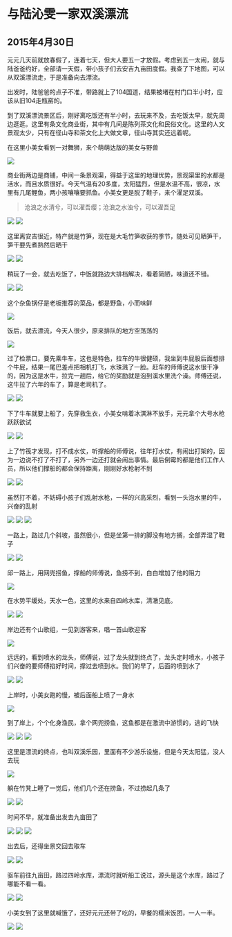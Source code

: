 与陆沁雯一家双溪漂流
=======================

2015年4月30日
-----------------------
元元几天前就放春假了，连着七天，但大人要五一才放假。考虑到五一太闹，就与陆爸爸约好，全部请一天假，带小孩子们去安吉九亩田度假。我查了下地图，可以从双溪漂流走，于是准备向去漂流。

出发时，陆爸爸的点子不准，带路就上了104国道，结果被堵在村门口半小时，应该从旧104走瓶窑的。

到了双溪漂流景区后，刚好离吃饭还有半小时，去玩来不及，去吃饭太早，就先周边逛逛。这里有条文化商业街，其中有几间是陈列茶文化和民俗文化。这里的人文景观太少，只有在径山寺和茶文化上大做文章，径山寺其实还远着呢。

在这里小美女看到一对舞狮，来个萌萌达版的美女与野兽

![]({{site.url}}/assets/blog-images/201551/3Q4A6446.jpg)

商业街两边是商铺，中间一条景观渠，得益于这里的地理优势，景观渠里的水都是活水，而且水质很好。今天气温有20多度，太阳猛烈，但是水温不高，很凉，水里有几尾鲤鱼，两小孩嚷嚷要抓鱼。小美女更是脱了鞋子，来个濯足双溪。
>沧浪之水清兮，可以濯吾缨；沧浪之水浊兮，可以濯吾足

![]({{site.url}}/assets/blog-images/201551/3Q4A6452.jpg)
![]({{site.url}}/assets/blog-images/201551/3Q4A6457.jpg)

这里离安吉很近，特产就是竹笋，现在是大毛竹笋收获的季节，随处可见晒笋干，笋干要先煮熟然后晒干

![]({{site.url}}/assets/blog-images/201551/3Q4A6474.jpg)
![]({{site.url}}/assets/blog-images/201551/3Q4A6459.jpg)

稍玩了一会，就去吃饭了，中饭就路边大排档解决，看着简陋，味道还不错。

![]({{site.url}}/assets/blog-images/201551/3Q4A6460.jpg)
![]({{site.url}}/assets/blog-images/201551/3Q4A6461.jpg)

这个杂鱼锅仔是老板推荐的菜品，都是野鱼，小而味鲜

![]({{site.url}}/assets/blog-images/201551/3Q4A6462.jpg)

饭后，就去漂流，今天人很少，原来排队的地方空荡荡的

![]({{site.url}}/assets/blog-images/201551/DSC02492.jpg)

过了检票口，要先乘牛车，这也是特色，拉车的牛很健硕，我坐到牛屁股后面想排个牛屁，结果一尾巴差点把相机打飞，水珠溅了一脸。赶车的师傅说这水很干净的，因为这是水牛，拉完一趟后，给它的奖励就是泡到溪水里洗个澡。师傅还说，这牛拉了六年的车了，算是老司机了。

![]({{site.url}}/assets/blog-images/201551/DSC02494.jpg)
![]({{site.url}}/assets/blog-images/201551/DSC02496.jpg)

下了牛车就要上船了，先穿救生衣，小美女啃着冰淇淋不放手，元元拿个大号水枪跃跃欲试

![]({{site.url}}/assets/blog-images/201551/DSC02497.jpg)
![]({{site.url}}/assets/blog-images/201551/DSC02500.jpg)

上了竹筏才发现，打不成水仗，听撑船的师傅说，往年打水仗，有闹出打架的，因为一边说不打了不打了，另外一边还打就会闹出事情。最后倒霉的都是他们工作人员，所以他们撑船的都会保持距离，刚刚好水枪射不到

![]({{site.url}}/assets/blog-images/201551/DSC02515.jpg)
![]({{site.url}}/assets/blog-images/201551/DSC02507.jpg)

虽然打不着，不妨碍小孩子们乱射水枪，一样的兴高采烈，看到一头泡水里的牛，兴奋的乱射

![]({{site.url}}/assets/blog-images/201551/DSC02506.jpg)
![]({{site.url}}/assets/blog-images/201551/DSC02509.jpg)
![]({{site.url}}/assets/blog-images/201551/DSC02513.jpg)

一路上，路过几个斜坡，虽然很小，但是坐第一排的脚没有地方搁，全部弄湿了鞋子

![]({{site.url}}/assets/blog-images/201551/DSC02510.jpg)
![]({{site.url}}/assets/blog-images/201551/DSC02526.jpg)

邱一路上，用网兜捞鱼，撑船的师傅说，鱼捞不到，白白增加了他的阻力

![]({{site.url}}/assets/blog-images/201551/DSC02529.jpg)

在水势平缓处，天水一色，这里的水来自四岭水库，清澈见底。

![]({{site.url}}/assets/blog-images/201551/DSC02524.jpg)
![]({{site.url}}/assets/blog-images/201551/DSC02532.jpg)

岸边还有个山歌组，一见到游客来，唱一首山歌迎客

![]({{site.url}}/assets/blog-images/201551/DSC02521.jpg)

远远的，看到喷水的龙头，师傅说，过了龙头就到终点了，龙头定时喷水，小孩子们兴奋的要师傅掐好时间，撑过去喷到水。我们的早了，后面的喷到水了

![]({{site.url}}/assets/blog-images/201551/DSC02538.jpg)
![]({{site.url}}/assets/blog-images/201551/DSC02539.jpg)

上岸时，小美女跑的慢，被后面船上喷了一身水

![]({{site.url}}/assets/blog-images/201551/DSC02541.jpg)

到了岸上，个个化身渔民，拿个网兜捞鱼，这鱼都是在激流中游惯的，逃的飞快

![]({{site.url}}/assets/blog-images/201551/DSC02542.jpg)
![]({{site.url}}/assets/blog-images/201551/DSC02546.jpg)
![]({{site.url}}/assets/blog-images/201551/DSC02549.jpg)

这里是漂流的终点，也叫双溪乐园，里面有不少游乐设施，但是今天太阳猛，没人去玩

![]({{site.url}}/assets/blog-images/201551/DSC02551.jpg)

躺在竹凳上睡了一觉后，他们几个还在捞鱼，不过捞起几条了

![]({{site.url}}/assets/blog-images/201551/DSC02552.jpg)
![]({{site.url}}/assets/blog-images/201551/DSC02561.jpg)

时间不早，就准备出发去九亩田了

![]({{site.url}}/assets/blog-images/201551/DSC02554.jpg)
![]({{site.url}}/assets/blog-images/201551/DSC02555.jpg)
![]({{site.url}}/assets/blog-images/201551/DSC02556.jpg)

出去后，还得坐景交回去取车

![]({{site.url}}/assets/blog-images/201551/DSC02558.jpg)
![]({{site.url}}/assets/blog-images/201551/DSC02559.jpg)

驱车前往九亩田，路过四岭水库，漂流时就听船工说过，源头是这个水库，路过了哪能不看一看。

![]({{site.url}}/assets/blog-images/201551/DSC02562.jpg)
![]({{site.url}}/assets/blog-images/201551/DSC02563.jpg)

小美女到了这里就喊饿了，还好元元还带了吃的，早餐的糯米饭团，一人一半。

![]({{site.url}}/assets/blog-images/201551/3Q4A6466.jpg)
![]({{site.url}}/assets/blog-images/201551/3Q4A6467.jpg)


